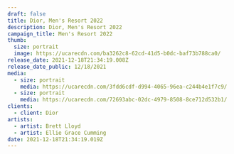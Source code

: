 ```yaml
---
draft: false
title: Dior, Men's Resort 2022
description: Dior, Men's Resort 2022
campaign_title: Men's Resort 2022
thumb:
  size: portrait
  image: https://ucarecdn.com/ba3262c8-62cd-41d5-b0dc-baf73b788ca0/
release_date: 2021-12-18T21:34:19.008Z
release_date_public: 12/18/2021
media:
  - size: portrait
    media: https://ucarecdn.com/3fdd6cdf-d994-4065-96ea-c244b4e1f7c9/
  - size: portrait
    media: https://ucarecdn.com/72693abc-02dc-4979-8508-8ce712d532b1/
clients:
  - client: Dior
artists:
  - artist: Brett Lloyd
  - artist: Ellie Grace Cumming
date: 2021-12-18T21:34:19.019Z
---
```

